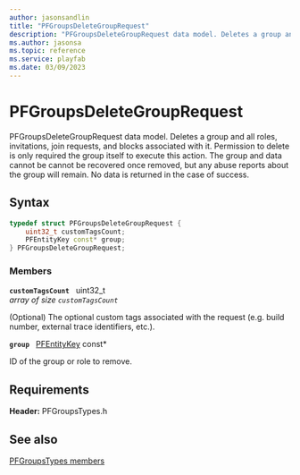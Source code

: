 ```yaml
---
author: jasonsandlin
title: "PFGroupsDeleteGroupRequest"
description: "PFGroupsDeleteGroupRequest data model. Deletes a group and all roles, invitations, join requests, and blocks associated with it. Permission to delete is only required the group itself to execute this action. The group and data cannot be cannot be recovered once removed, but any abuse reports about the group will remain. No data is returned in the case of success."
ms.author: jasonsa
ms.topic: reference
ms.service: playfab
ms.date: 03/09/2023
---
```


# PFGroupsDeleteGroupRequest  

PFGroupsDeleteGroupRequest data model. Deletes a group and all roles, invitations, join requests, and blocks associated with it. Permission to delete is only required the group itself to execute this action. The group and data cannot be cannot be recovered once removed, but any abuse reports about the group will remain. No data is returned in the case of success.  

## Syntax  
  
```cpp
typedef struct PFGroupsDeleteGroupRequest {  
    uint32_t customTagsCount;  
    PFEntityKey const* group;  
} PFGroupsDeleteGroupRequest;  
```
  
### Members  
  
**`customTagsCount`** &nbsp; uint32_t  
*array of size `customTagsCount`*  
  
(Optional) The optional custom tags associated with the request (e.g. build number, external trace identifiers, etc.).
  
**`group`** &nbsp; [PFEntityKey](../../pftypes/structs/pfentitykey-c.md) const*  
  
ID of the group or role to remove.
  
  
## Requirements  
  
**Header:** PFGroupsTypes.h
  
## See also  
[PFGroupsTypes members](../pfgroupstypes_members.md)  

  
  
